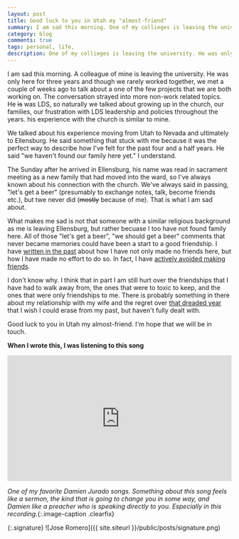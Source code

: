 ```yaml
---
layout: post
title: Good luck to you in Utah my "almost-friend"
summary: I am sad this morning. One of my collieges is leaving the university. He was only here for three years and we rarely worked together. We met a couple of weeks ago to talk about a project of remorse over having stolen it, I was grateful to have found the Black Crowes because of it.
category: blog
comments: true
tags: personal, life,
description: One of my collieges is leaving the university. He was only here for three years and we rarely worked together. We met a couple of weeks ago to talk about a project that we are both working on and the conversation strayed into more non-work related topics.
---
```


I am sad this morning. A colleague of mine is leaving the university. He was only here for three years and though we rarely worked together, we met a couple of weeks ago to talk about a one of the few projects that we are both working on. The conversation strayed into more non-work related topics. He <strike>is</strike> was LDS, so naturally we talked about growing up in the church, our families, our frustration with LDS leadership and policies throughout the years. his experience with the church is similar to mine. 

We talked about his experience moving from Utah to Nevada and ultimately to Ellensburg. He said something that stuck with me because it was the perfect way to describe how I've felt for the past four and a half years. He said "we haven't found our family here yet." I understand.

The Sunday after he arrived in Ellensburg, his name was read in sacrament meeting as a new family that had moved into the ward, so I've always known about his connection with the church. We've always said in passing, "let's get a beer" (presumably to exchange notes, talk, become friends etc.), but twe never did (<strike>mostly</strike> because of me). That is what I am sad about.

What makes me sad is not that someone with a similar religious background as me is leaving Ellensburg, but rather becuase I too have not found family here. All of those "let's get a beer", "we should get a beer" comments that never became memories could have been a start to a good friendship. I have [written in the past](http://martyromero.me/fall-reflections-one-nine) about how I have not only made no friends here, but how I have made no effort to do so. In fact, I have [actively avoided making friends](http://martyromero.me/depression-loneliness-and-guilt).

I don't know why. I think that in part I am still hurt over the friendships that I have had to walk away from, the ones that were to toxic to keep, and the ones that were only friendships to me. There is probably something in there about my relationship with my wife and the regret over [that dreaded year](http://martyromero.me/depression-loneliness-and-guilt) that I wish I could erase from my past, but haven't fully dealt with.

Good luck to you in Utah my almost-friend. I'm hope that we will be in touch.

**When I wrote this, I was listening to this song**
 <style>.embed-container { position: relative; padding-bottom: 56.25%; height: 0; overflow: hidden; max-width: 100%; } .embed-container iframe, .embed-container object, .embed-container embed { position: absolute; top: 0; left: 0; width: 100%; height: 100%; }</style>
<div class='embed-container'><iframe src='https://www.youtube.com/embed/bS9iMmBepw0?rel=0&amp;t=20s&amp;showinfo=0' frameborder='0' allowfullscreen></iframe></div>

*One of my favorite Damien Jurado songs. Something about this song feels like a sermon, the kind that is going to change you in some way, and Damien like a preacher who is speaking directly to you. Especially in this recording.*{:.image-caption .clearfix}

{:.signature}
![Jose Romero]({{ site.siteurl }}/public/posts/signature.png)
